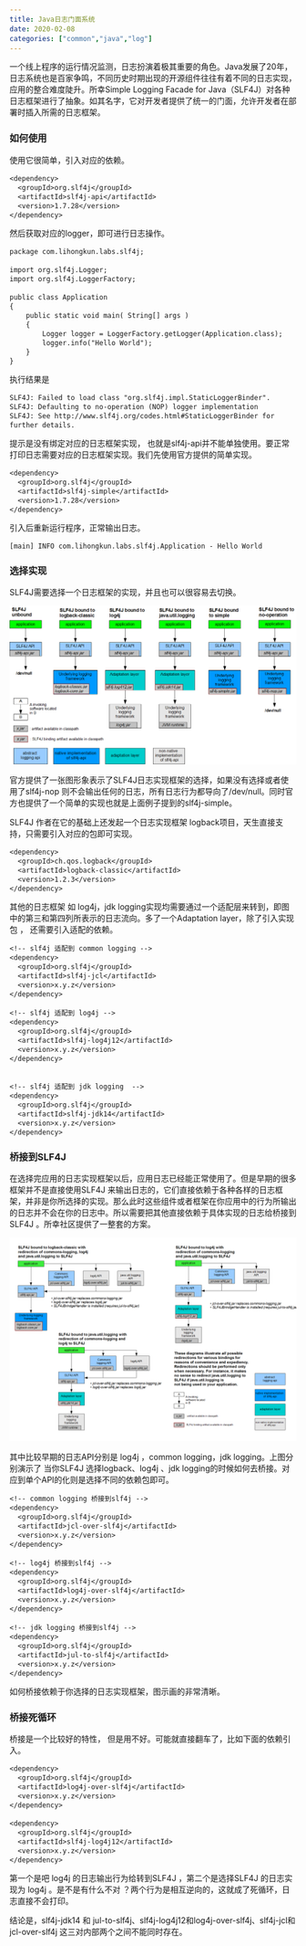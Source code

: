```yaml
---
title: Java日志门面系统
date: 2020-02-08
categories: ["common","java","log"]
---
```


一个线上程序的运行情况监测，日志扮演着极其重要的角色。Java发展了20年，日志系统也是百家争鸣，不同历史时期出现的开源组件往往有着不同的日志实现，应用的整合难度陡升。所幸Simple Logging Facade for Java（SLF4J）对各种日志框架进行了抽象。如其名字，它对开发者提供了统一的门面，允许开发者在部署时插入所需的日志框架。

<!--more-->

### 如何使用

使用它很简单，引入对应的依赖。

```
<dependency>
  <groupId>org.slf4j</groupId>
  <artifactId>slf4j-api</artifactId>
  <version>1.7.28</version>
</dependency>
```

然后获取对应的logger，即可进行日志操作。

```
package com.lihongkun.labs.slf4j;

import org.slf4j.Logger;
import org.slf4j.LoggerFactory;

public class Application 
{
    public static void main( String[] args )
    {
        Logger logger = LoggerFactory.getLogger(Application.class);
        logger.info("Hello World");
    }
}
```

执行结果是

```
SLF4J: Failed to load class "org.slf4j.impl.StaticLoggerBinder".
SLF4J: Defaulting to no-operation (NOP) logger implementation
SLF4J: See http://www.slf4j.org/codes.html#StaticLoggerBinder for further details.
```

提示是没有绑定对应的日志框架实现， 也就是slf4j-api并不能单独使用。要正常打印日志需要对应的日志框架实现。我们先使用官方提供的简单实现。

```
<dependency>
  <groupId>org.slf4j</groupId>
  <artifactId>slf4j-simple</artifactId>
  <version>1.7.28</version>
</dependency>
```

引入后重新运行程序，正常输出日志。

```
[main] INFO com.lihongkun.labs.slf4j.Application - Hello World
```

### 选择实现

SLF4J需要选择一个日志框架的实现，并且也可以很容易去切换。

![](concrete-bindings.png)

官方提供了一张图形象表示了SLF4J日志实现框架的选择，如果没有选择或者使用了slf4j-nop 则不会输出任何的日志，所有日志行为都导向了/dev/null。同时官方也提供了一个简单的实现也就是上面例子提到的slf4j-simple。

SLF4J 作者在它的基础上还发起一个日志实现框架 logback项目，天生直接支持，只需要引入对应的包即可实现。

```
<dependency> 
  <groupId>ch.qos.logback</groupId>
  <artifactId>logback-classic</artifactId>
  <version>1.2.3</version>
</dependency>
```

其他的日志框架 如 log4j，jdk logging实现均需要通过一个适配层来转到，即图中的第三和第四列所表示的日志流向。多了一个Adaptation layer，除了引入实现包 ， 还需要引入适配的依赖。

```
<!-- slf4j 适配到 common logging -->
<dependency> 
  <groupId>org.slf4j</groupId>
  <artifactId>slf4j-jcl</artifactId>
  <version>x.y.z</version>
</dependency>

<!-- slf4j 适配到 log4j -->
<dependency> 
  <groupId>org.slf4j</groupId>
  <artifactId>slf4j-log4j12</artifactId>
  <version>x.y.z</version>
</dependency>


<!-- slf4j 适配到 jdk logging  -->
<dependency> 
  <groupId>org.slf4j</groupId>
  <artifactId>slf4j-jdk14</artifactId>
  <version>x.y.z</version>
</dependency>
```

### 桥接到SLF4J 

在选择完应用的日志实现框架以后，应用日志已经能正常使用了。但是早期的很多框架并不是直接使用SLF4J 来输出日志的，它们直接依赖于各种各样的日志框架，并非是你所选择的实现。那么此时这些组件或者框架在你应用中的行为所输出的日志并不会在你的日志中。所以需要把其他直接依赖于具体实现的日志给桥接到SLF4J 。所幸社区提供了一整套的方案。

![](legacy.png)

其中比较早期的日志API分别是 log4j ，common logging，jdk logging。上图分别演示了 当你SLF4J 选择logback、log4j 、jdk logging的时候如何去桥接。对应到单个API的化则是选择不同的依赖包即可。

```
<!-- common logging 桥接到slf4j -->
<dependency> 
  <groupId>org.slf4j</groupId>
  <artifactId>jcl-over-slf4j</artifactId>
  <version>x.y.z</version>
</dependency>

<!-- log4j 桥接到slf4j -->
<dependency> 
  <groupId>org.slf4j</groupId>
  <artifactId>log4j-over-slf4j</artifactId>
  <version>x.y.z</version>
</dependency>

<!-- jdk logging 桥接到slf4j -->
<dependency> 
  <groupId>org.slf4j</groupId>
  <artifactId>jul-to-slf4j</artifactId>
  <version>x.y.z</version>
</dependency>
```

如何桥接依赖于你选择的日志实现框架，图示画的非常清晰。

### 桥接死循环

桥接是一个比较好的特性， 但是用不好。可能就直接翻车了，比如下面的依赖引入。

```
<dependency> 
  <groupId>org.slf4j</groupId>
  <artifactId>log4j-over-slf4j</artifactId>
  <version>x.y.z</version>
</dependency>

<dependency> 
  <groupId>org.slf4j</groupId>
  <artifactId>slf4j-log4j12</artifactId>
  <version>x.y.z</version>
</dependency>
```

第一个是吧 log4j 的日志输出行为给转到SLF4J ，第二个是选择SLF4J 的日志实现为 log4j 。是不是有什么不对 ？两个行为是相互逆向的，这就成了死循环，日志直接不会打印。

结论是，slf4j-jdk14 和 jul-to-slf4j、slf4j-log4j12和log4j-over-slf4j、slf4j-jcl和jcl-over-slf4j 这三对内部两个之间不能同时存在。

